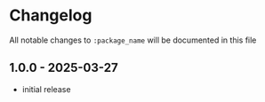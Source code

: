 # Changelog

All notable changes to `:package_name` will be documented in this file

## 1.0.0 - 2025-03-27

- initial release

